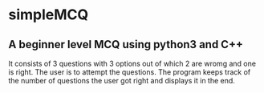# simpleMCQ
## A beginner level MCQ using python3 and C++
It consists of 3 questions with 3 options out of which 2 are wromg and one is right.
The user is to attempt the questions.
The program keeps track of the number of questions the user got right and displays it in the end.
